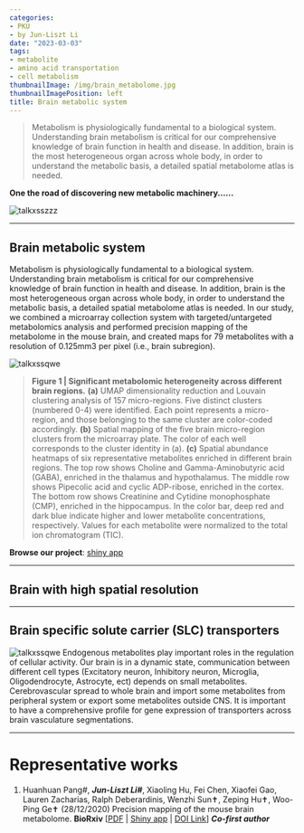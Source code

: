 ```yaml
---
categories:
- PKU
- by Jun-Liszt Li
date: "2023-03-03"
tags:
- metabolite
- amino acid transportation
- cell metabolism
thumbnailImage: /img/brain_metabolome.jpg
thumbnailImagePosition: left
title: Brain metabolic system
---
```


> Metabolism is physiologically fundamental to a biological system. Understanding brain metabolism is critical for our comprehensive knowledge of brain function in health and disease. In addition, brain is the most heterogeneous organ across whole body, in order to understand the metabolic basis, a detailed spatial metabolome atlas is needed.

<!--more-->

**One the road of discovering new metabolic machinery......**

![talkxsszzz](/img/KEGG_maps_for_web.png)


---
## Brain metabolic system
Metabolism is physiologically fundamental to a biological system. Understanding brain metabolism is critical for our comprehensive knowledge of brain function in health and disease. In addition, brain is the most heterogeneous organ across whole body, in order to understand the metabolic basis, a detailed spatial metabolome atlas is needed. In our study, we combined a microarray collection system with targeted/untargeted metabolomics analysis and performed precision mapping of the metabolome in the mouse brain, and created maps for 79 metabolites with a resolution of 0.125mm3 per pixel (i.e., brain subregion).

![talkxssqwe](/img/MCA_spatial_metabo.png)
> **Figure 1 | Significant metabolomic heterogeneity across different brain regions.**
**(a)** UMAP dimensionality reduction and Louvain clustering analysis of 157 micro-regions. Five distinct clusters (numbered 0-4) were identified. Each point represents a micro-region, and those belonging to the same cluster are color-coded accordingly.
**(b)** Spatial mapping of the five brain micro-region clusters from the microarray plate. The color of each well corresponds to the cluster identity in (a).
**(c)** Spatial abundance heatmaps of six representative metabolites enriched in different brain regions. The top row shows Choline and Gamma-Aminobutyric acid (GABA), enriched in the thalamus and hypothalamus. The middle row shows Pipecolic acid and cyclic ADP-ribose, enriched in the cortex. The bottom row shows Creatinine and Cytidine monophosphate (CMP), enriched in the hippocampus. In the color bar, deep red and dark blue indicate higher and lower metabolite concentrations, respectively. Values for each metabolite were normalized to the total ion chromatogram (TIC).

**Browse our project**: [shiny app](https://leoj.shinyapps.io/BSMAv1_updated/)

---



## Brain  with high spatial resolution



---
## Brain specific solute carrier (SLC) transporters
![talkxssqwe](/img/brainEC_transport.png)
Endogenous metabolites play important roles in the regulation of cellular activity. Our brain is in a dynamic state, communication between different cell types (Excitatory neuron, Inhibitory neuron, Microglia, Oligodendrocyte, Astrocyte, ect) depends on small metabolites. Cerebrovascular spread to whole brain and import some metabolites from peripheral system or export some metabolites outside CNS. It is important to have a comprehensive profile for gene expression of transporters across brain vasculature segmentations.




---
# Representative works
1. Huanhuan Pang#, ***Jun-Liszt Li#***, Xiaoling Hu, Fei Chen, Xiaofei Gao, Lauren Zacharias, Ralph Deberardinis, Wenzhi Sun✝, Zeping Hu✝, Woo-Ping Ge✝ (28/12/2020) Precision mapping of the mouse brain metabolome. **BioRxiv** [[PDF](https://pkueducn-my.sharepoint.com/:b:/g/personal/lijun0705_pku_edu_cn/EU-xBTRDra9Nq5ii6XGPA1sBb5L2IG1T4OkFt5M27uIAFQ?e=Znk6ct) | [Shiny app](https://leoj.shinyapps.io/BSMAv1_updated/) | [DOI Link](https://doi.org/10.1101/2020.12.28.424544)]  _**Co-first author**_
